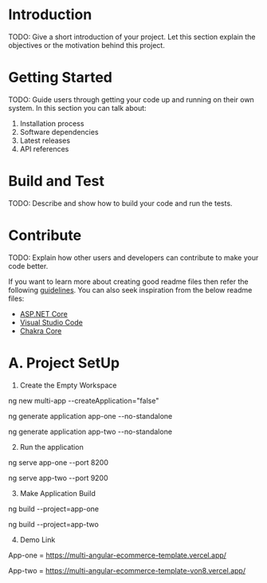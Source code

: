 # Introduction 
TODO: Give a short introduction of your project. Let this section explain the objectives or the motivation behind this project. 

# Getting Started
TODO: Guide users through getting your code up and running on their own system. In this section you can talk about:
1.	Installation process
2.	Software dependencies
3.	Latest releases
4.	API references

# Build and Test
TODO: Describe and show how to build your code and run the tests. 

# Contribute
TODO: Explain how other users and developers can contribute to make your code better. 

If you want to learn more about creating good readme files then refer the following [guidelines](https://docs.microsoft.com/en-us/azure/devops/repos/git/create-a-readme?view=azure-devops). You can also seek inspiration from the below readme files:
- [ASP.NET Core](https://github.com/aspnet/Home)
- [Visual Studio Code](https://github.com/Microsoft/vscode)
- [Chakra Core](https://github.com/Microsoft/ChakraCore)


# A. Project SetUp

1. Create the Empty Workspace

ng new multi-app --createApplication="false"

ng generate application app-one --no-standalone

ng generate application app-two --no-standalone

2. Run the application

ng serve app-one --port 8200

ng serve app-two --port 9200

3. Make Application Build

ng build --project=app-one 

ng build --project=app-two

4. Demo Link

App-one = https://multi-angular-ecommerce-template.vercel.app/

App-two = https://multi-angular-ecommerce-template-von8.vercel.app/